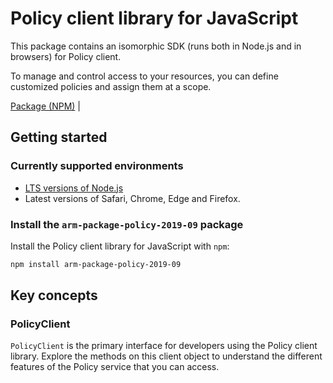 # Policy client library for JavaScript

This package contains an isomorphic SDK (runs both in Node.js and in browsers) for Policy client.

To manage and control access to your resources, you can define customized policies and assign them at a scope.

[Package (NPM)](https://www.npmjs.com/package/arm-package-policy-2019-09) |

## Getting started

### Currently supported environments

- [LTS versions of Node.js](https://nodejs.org/about/releases/)
- Latest versions of Safari, Chrome, Edge and Firefox.


### Install the `arm-package-policy-2019-09` package

Install the Policy client library for JavaScript with `npm`:

```bash
npm install arm-package-policy-2019-09
```


## Key concepts

### PolicyClient

`PolicyClient` is the primary interface for developers using the Policy client library. Explore the methods on this client object to understand the different features of the Policy service that you can access.

